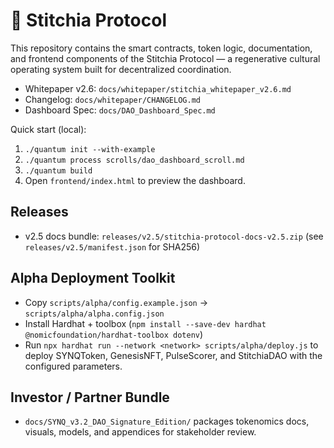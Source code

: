 # 🧬 Stitchia Protocol

This repository contains the smart contracts, token logic, documentation, and frontend components of the Stitchia Protocol — a regenerative cultural operating system built for decentralized coordination.

- Whitepaper v2.6: `docs/whitepaper/stitchia_whitepaper_v2.6.md`
- Changelog: `docs/whitepaper/CHANGELOG.md`
- Dashboard Spec: `docs/DAO_Dashboard_Spec.md`

Quick start (local):

1. `./quantum init --with-example`
2. `./quantum process scrolls/dao_dashboard_scroll.md`
3. `./quantum build`
4. Open `frontend/index.html` to preview the dashboard.

Releases
--------
- v2.5 docs bundle: `releases/v2.5/stitchia-protocol-docs-v2.5.zip` (see `releases/v2.5/manifest.json` for SHA256)

Alpha Deployment Toolkit
------------------------
- Copy `scripts/alpha/config.example.json` → `scripts/alpha/alpha.config.json`
- Install Hardhat + toolbox (`npm install --save-dev hardhat @nomicfoundation/hardhat-toolbox dotenv`)
- Run `npx hardhat run --network <network> scripts/alpha/deploy.js` to deploy SYNQToken, GenesisNFT, PulseScorer, and StitchiaDAO with the configured parameters.

Investor / Partner Bundle
-------------------------
- `docs/SYNQ_v3.2_DAO_Signature_Edition/` packages tokenomics docs, visuals, models, and appendices for stakeholder review.
